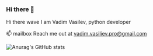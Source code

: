 ### Hi there 👋

<!--
**VeamVeat/VeamVeat** is a ✨ _special_ ✨ repository because its `README.md` (this file) appears on your GitHub profile.

Here are some ideas to get you started:

- 🔭 I’m currently working on ...
- 🌱 I’m currently learning ...
- 👯 I’m looking to collaborate on ...
- 🤔 I’m looking for help with ...
- 💬 Ask me about ...
- 📫 How to reach me: ...
- 😄 Pronouns: ...
- ⚡ Fun fact: ...
-->

Hi there wave
I am Vadim Vasilev, python developer

📫 mailbox Reach me out at vadim.vasiliev.pro@gmail.com

![Anurag's GitHub stats](https://github-readme-stats.vercel.app/api?username=VeamVeat&show_icons=true&theme=dracula)
